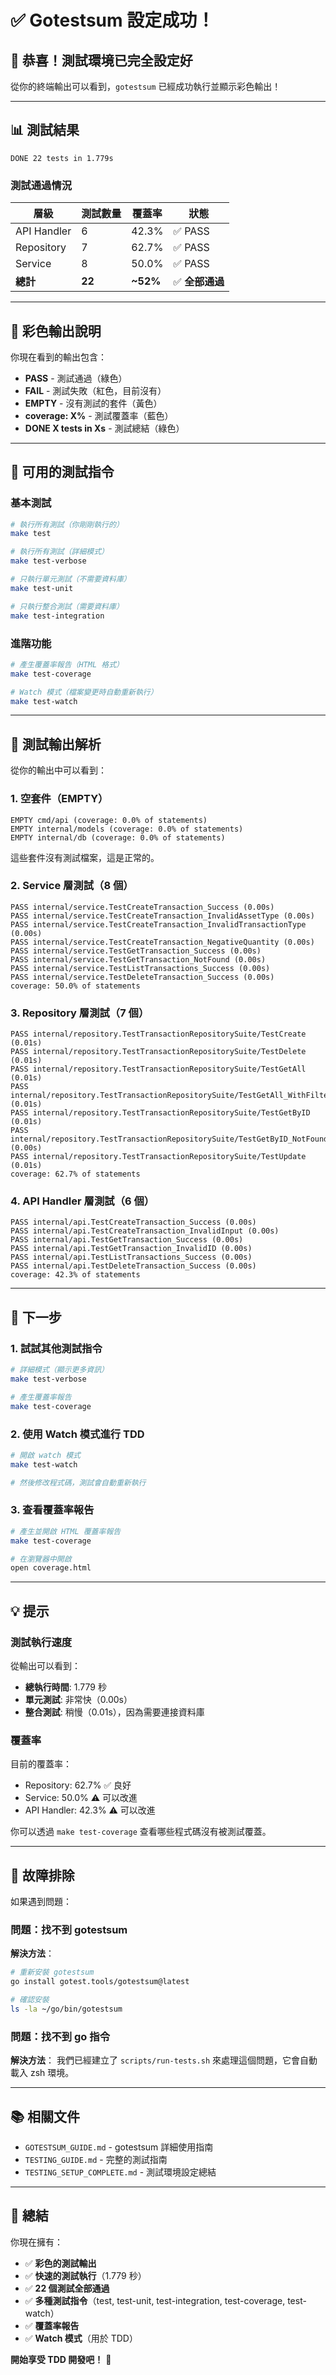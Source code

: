 # ✅ Gotestsum 設定成功！

## 🎉 恭喜！測試環境已完全設定好

從你的終端輸出可以看到，`gotestsum` 已經成功執行並顯示彩色輸出！

---

## 📊 測試結果

```
DONE 22 tests in 1.779s
```

### 測試通過情況

| 層級 | 測試數量 | 覆蓋率 | 狀態 |
|------|---------|--------|------|
| API Handler | 6 | 42.3% | ✅ PASS |
| Repository | 7 | 62.7% | ✅ PASS |
| Service | 8 | 50.0% | ✅ PASS |
| **總計** | **22** | **~52%** | ✅ **全部通過** |

---

## 🎨 彩色輸出說明

你現在看到的輸出包含：

- **PASS** - 測試通過（綠色）
- **FAIL** - 測試失敗（紅色，目前沒有）
- **EMPTY** - 沒有測試的套件（黃色）
- **coverage: X%** - 測試覆蓋率（藍色）
- **DONE X tests in Xs** - 測試總結（綠色）

---

## 🚀 可用的測試指令

### 基本測試

```bash
# 執行所有測試（你剛剛執行的）
make test

# 執行所有測試（詳細模式）
make test-verbose

# 只執行單元測試（不需要資料庫）
make test-unit

# 只執行整合測試（需要資料庫）
make test-integration
```

### 進階功能

```bash
# 產生覆蓋率報告（HTML 格式）
make test-coverage

# Watch 模式（檔案變更時自動重新執行）
make test-watch
```

---

## 📝 測試輸出解析

從你的輸出中可以看到：

### 1. 空套件（EMPTY）
```
EMPTY cmd/api (coverage: 0.0% of statements)
EMPTY internal/models (coverage: 0.0% of statements)
EMPTY internal/db (coverage: 0.0% of statements)
```
這些套件沒有測試檔案，這是正常的。

### 2. Service 層測試（8 個）
```
PASS internal/service.TestCreateTransaction_Success (0.00s)
PASS internal/service.TestCreateTransaction_InvalidAssetType (0.00s)
PASS internal/service.TestCreateTransaction_InvalidTransactionType (0.00s)
PASS internal/service.TestCreateTransaction_NegativeQuantity (0.00s)
PASS internal/service.TestGetTransaction_Success (0.00s)
PASS internal/service.TestGetTransaction_NotFound (0.00s)
PASS internal/service.TestListTransactions_Success (0.00s)
PASS internal/service.TestDeleteTransaction_Success (0.00s)
coverage: 50.0% of statements
```

### 3. Repository 層測試（7 個）
```
PASS internal/repository.TestTransactionRepositorySuite/TestCreate (0.01s)
PASS internal/repository.TestTransactionRepositorySuite/TestDelete (0.01s)
PASS internal/repository.TestTransactionRepositorySuite/TestGetAll (0.01s)
PASS internal/repository.TestTransactionRepositorySuite/TestGetAll_WithFilters (0.01s)
PASS internal/repository.TestTransactionRepositorySuite/TestGetByID (0.01s)
PASS internal/repository.TestTransactionRepositorySuite/TestGetByID_NotFound (0.00s)
PASS internal/repository.TestTransactionRepositorySuite/TestUpdate (0.01s)
coverage: 62.7% of statements
```

### 4. API Handler 層測試（6 個）
```
PASS internal/api.TestCreateTransaction_Success (0.00s)
PASS internal/api.TestCreateTransaction_InvalidInput (0.00s)
PASS internal/api.TestGetTransaction_Success (0.00s)
PASS internal/api.TestGetTransaction_InvalidID (0.00s)
PASS internal/api.TestListTransactions_Success (0.00s)
PASS internal/api.TestDeleteTransaction_Success (0.00s)
coverage: 42.3% of statements
```

---

## 🎯 下一步

### 1. 試試其他測試指令

```bash
# 詳細模式（顯示更多資訊）
make test-verbose

# 產生覆蓋率報告
make test-coverage
```

### 2. 使用 Watch 模式進行 TDD

```bash
# 開啟 watch 模式
make test-watch

# 然後修改程式碼，測試會自動重新執行
```

### 3. 查看覆蓋率報告

```bash
# 產生並開啟 HTML 覆蓋率報告
make test-coverage

# 在瀏覽器中開啟
open coverage.html
```

---

## 💡 提示

### 測試執行速度

從輸出可以看到：
- **總執行時間**: 1.779 秒
- **單元測試**: 非常快（0.00s）
- **整合測試**: 稍慢（0.01s），因為需要連接資料庫

### 覆蓋率

目前的覆蓋率：
- Repository: 62.7% ✅ 良好
- Service: 50.0% ⚠️ 可以改進
- API Handler: 42.3% ⚠️ 可以改進

你可以透過 `make test-coverage` 查看哪些程式碼沒有被測試覆蓋。

---

## 🔧 故障排除

如果遇到問題：

### 問題：找不到 gotestsum

**解決方法**：
```bash
# 重新安裝 gotestsum
go install gotest.tools/gotestsum@latest

# 確認安裝
ls -la ~/go/bin/gotestsum
```

### 問題：找不到 go 指令

**解決方法**：
我們已經建立了 `scripts/run-tests.sh` 來處理這個問題，它會自動載入 zsh 環境。

---

## 📚 相關文件

- `GOTESTSUM_GUIDE.md` - gotestsum 詳細使用指南
- `TESTING_GUIDE.md` - 完整的測試指南
- `TESTING_SETUP_COMPLETE.md` - 測試環境設定總結

---

## 🎉 總結

你現在擁有：

- ✅ **彩色的測試輸出**
- ✅ **快速的測試執行**（1.779 秒）
- ✅ **22 個測試全部通過**
- ✅ **多種測試指令**（test, test-unit, test-integration, test-coverage, test-watch）
- ✅ **覆蓋率報告**
- ✅ **Watch 模式**（用於 TDD）

**開始享受 TDD 開發吧！** 🚀

